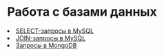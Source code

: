 # Работа с базами данных

<div>
<li> <a href="https://docs.google.com/spreadsheets/d/1MpFvVPqwQc5WQI3Z4OeZ_WxGeXS5Nxk_I9JDhRV__Zc/edit?usp=drive_link">SELECT-запросы в MySQL</a> </li>

<li> <a href="https://docs.google.com/spreadsheets/d/1pvRtnI2k1HSasQeVxr_xqWD0I6K3g49y7pFDU2CtO7Y/edit?usp=drive_link">JOIN-запросы в MySQL</a> </li>


<li> <a href="https://docs.google.com/spreadsheets/d/131qeKzPSY-_W_CsDGo7_qyAE5qzfsVYMUJSinBLVolA/edit?usp=drive_link">Запросы в MongoDB</a> </li>
</div>
